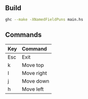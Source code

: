## Build

```bash
ghc --make -XNamedFieldPuns main.hs
```

## Commands

| Key | Command    |
|:----|:-----------|
| Esc | Exit       |
| k   | Move top   |
| l   | Move right |
| j   | Move down  |
| h   | Move left  |
